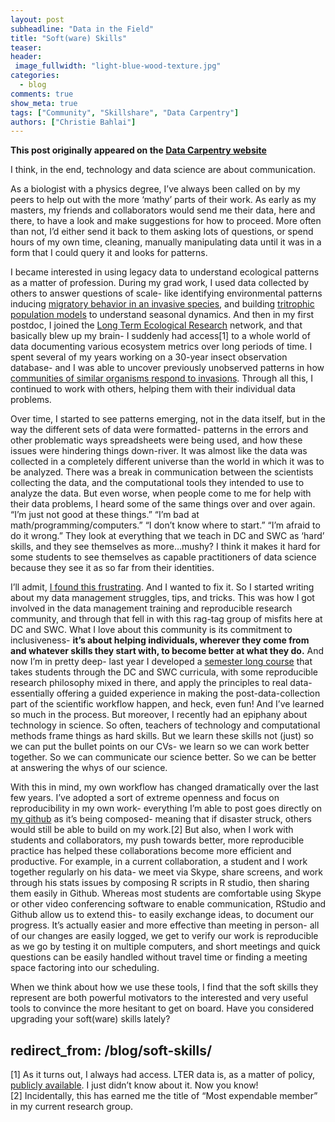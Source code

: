 ```yaml
---
layout: post
subheadline: "Data in the Field"
title: "Soft(ware) Skills"
teaser:
header:
 image_fullwidth: "light-blue-wood-texture.jpg"
categories:
  - blog
comments: true
show_meta: true
tags: ["Community", "Skillshare", "Data Carpentry"]
authors: ["Christie Bahlai"]
--- 
```


**This post originally appeared on the [Data Carpentry website](https://datacarpentry.org)**

I think, in the end, technology and data science are about communication.  

As a biologist with a physics degree, I’ve always been called on by my peers to help out with the more ‘mathy’ parts of their work.
As early as my masters, my friends and collaborators would send me their data, here and there, to have a look and make suggestions for
how to proceed. More often than not, I’d either send it back to them asking lots of questions, or spend hours of my own time, cleaning,
manually manipulating data until it was in a form that I could query it and looks for patterns.   

I became interested in using legacy data to understand ecological patterns as a matter of profession. During my grad work, I used data
collected by others to answer questions of scale- like identifying environmental patterns inducing [migratory behavior in an invasive
species](http://onlinelibrary.wiley.com/doi/10.1111/afe.12051/full), and building
[tritrophic population models](http://www.sciencedirect.com/science/article/pii/S0304380013000410) to understand seasonal dynamics. And then in my first postdoc, I joined the [Long Term Ecological Research](https://lternet.edu/) network, and that basically blew up
my brain- I suddenly had access[1] to a whole world of data documenting various ecosystem metrics over long periods of time. I spent several
of my years working on a 30-year insect observation database- and I was able to uncover previously unobserved patterns in how
[communities of similar organisms respond to invasions](http://link.springer.com/article/10.1007/s10530-014-0772-4).  Through all this,
I continued to work with others, helping them with their individual data problems.  

Over time, I started to see patterns emerging, not in the data itself, but in the way the different sets of data were formatted-
patterns in the errors and other problematic ways spreadsheets were being used, and how these issues were hindering things down-river.
It was almost like the data was collected in a completely different universe than the world in which it was to be analyzed.
There was a break in communication between the scientists collecting the data, and the computational tools they intended to use to
analyze the data.  But even worse, when people come to me for help with their data problems, I heard some of the same things over
and over again. “I’m just not good at these things.” “I’m bad at math/programming/computers.” “I don’t know where to start.”
“I’m afraid to do it wrong.”  They look at everything that we teach in DC and SWC as ‘hard’ skills, and they see
themselves as more…mushy?  I think it makes it hard for some students to see themselves as capable practitioners of data science
because they see it as so far from their identities.    

I’ll admit, [I found this frustrating](https://practicaldatamanagement.wordpress.com/2013/12/16/excel-is-not-your-lab-notebook/).
And I wanted to fix it. So I started writing about my data management struggles, tips, and tricks.  This was how I got involved in the
data management training and reproducible research community, and through that fell in with this rag-tag group of misfits here at DC and
SWC. What I love about this community is its commitment to inclusiveness- **it’s about helping individuals, wherever they come from and
whatever skills they start with, to become better at what they do.** And now I’m in pretty deep- last year I developed a
[semester long course](https://cbahlai.github.io/rqm-template/) that takes students through the DC and SWC curricula,
with some reproducible research philosophy mixed in there, and apply the principles to real data- essentially offering a
guided experience in making the post-data-collection part of the scientific workflow happen, and heck, even fun! And I’ve learned so much in the process. But moreover, I recently had an epiphany about technology in science. So often,
teachers of technology and computational methods frame things as hard skills. But we learn these skills not (just) so we can put the
bullet points on our CVs- we learn so we can work better together. So we can communicate our science better. So we can be better at
answering the whys of our science.  

With this in mind, my own workflow has changed dramatically over the last few years. I’ve adopted a sort of extreme openness and focus
on reproducibility in my own work- everything I’m able to post goes directly on [my github](https://github.com/cbahlai) as it’s being
composed- meaning that if disaster struck, others would still be able to build on my work.[2] But also, when I work with students and
collaborators, my push towards better, more reproducible practice has helped these collaborations become more efficient and productive.
For example, in a current collaboration, a student and I work together regularly on his data- we meet via Skype, share screens, and work
through his stats issues by composing R scripts in R studio, then sharing them easily in Github. Whereas most students are comfortable
using Skype or other video conferencing software to enable communication, RStudio and Github allow us to extend this- to easily exchange
ideas, to document our progress. It’s actually easier and more effective than meeting in person- all of our changes are easily logged,
we get to verify our work is reproducible as we go by testing it on multiple computers, and short meetings and quick questions can be
easily handled without travel time or finding a meeting space factoring into our scheduling.  

When we think about how we use these tools, I find that the soft skills they represent are both powerful motivators to the interested
and very useful tools to convince the more hesitant to get on board. Have you considered upgrading your soft(ware) skills lately?  


redirect_from: /blog/soft-skills/
---
[1] As it turns out, I always had access. LTER data is, as a matter of policy,
[publicly available](https://portal.lternet.edu/nis/home.jsp). I just didn’t know about it. Now you know!  
[2] Incidentally, this has earned me the title of “Most expendable member” in my current research group.
